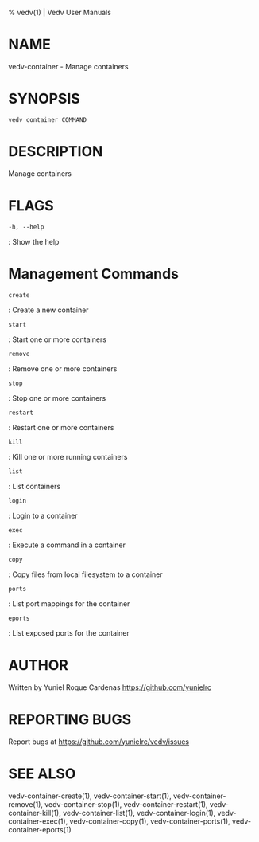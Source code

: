 % vedv(1) | Vedv User Manuals

NAME
====

vedv-container - Manage containers

SYNOPSIS
========

`vedv container COMMAND`

DESCRIPTION
===========

Manage containers

FLAGS
=====

`-h, --help`

:   Show the help

Management Commands
===================

`create`

:   Create a new container

`start`

:   Start one or more containers

`remove`

:   Remove one or more containers

`stop`

:   Stop one or more containers

`restart`

:   Restart one or more containers

`kill`

:   Kill one or more running containers

`list`

:   List containers

`login`

:   Login to a container

`exec`

:   Execute a command in a container

`copy`

:   Copy files from local filesystem to a container

`ports`

:   List port mappings for the container

`eports`

:   List exposed ports for the container

AUTHOR
======

Written by Yuniel Roque Cardenas <https://github.com/yunielrc>

REPORTING BUGS
==============

Report bugs at <https://github.com/yunielrc/vedv/issues>

SEE ALSO
========

vedv-container-create(1), vedv-container-start(1), vedv-container-remove(1),
vedv-container-stop(1), vedv-container-restart(1), vedv-container-kill(1),
vedv-container-list(1), vedv-container-login(1), vedv-container-exec(1),
vedv-container-copy(1), vedv-container-ports(1), vedv-container-eports(1)
